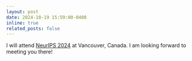 ```yaml
---
layout: post
date: 2024-10-19 15:59:00-0400
inline: true
related_posts: false
---
```


I will attend [NeurIPS 2024](https://neurips.cc/) at Vancouver, Canada. I am looking forward to meeting you there! 